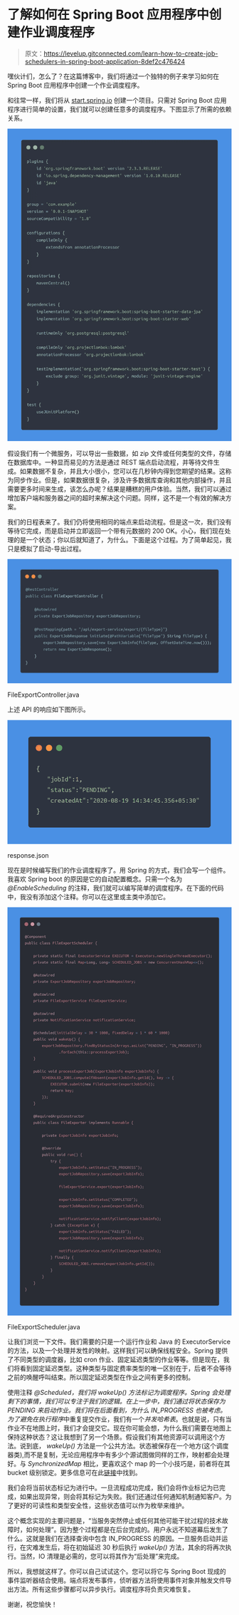 # 了解如何在 Spring Boot 应用程序中创建作业调度程序

> 原文：<https://levelup.gitconnected.com/learn-how-to-create-job-schedulers-in-spring-boot-application-8def2c476424>

嘿伙计们，怎么了？在这篇博客中，我们将通过一个独特的例子来学习如何在 Spring Boot 应用程序中创建一个作业调度程序。

和往常一样，我们将从 [start.spring.io](https://start.spring.io/) 创建一个项目。只需对 Spring Boot 应用程序进行简单的设置，我们就可以创建任意多的调度程序。下图显示了所需的依赖关系。

![](img/4b1edbdc25d5ac942ec5aed0fd3bc839.png)

假设我们有一个微服务，可以导出一些数据，如 zip 文件或任何类型的文件，存储在数据库中。一种显而易见的方法是通过 REST 端点启动流程，并等待文件生成。如果数据不复杂，并且大小很小，您可以在几秒钟内得到您期望的结果。这称为同步作业。但是，如果数据很复杂，涉及许多数据库查询和其他内部操作，并且需要更多时间来生成，该怎么办呢？结果是糟糕的用户体验。当然，我们可以通过增加客户端和服务器之间的超时来解决这个问题。同样，这不是一个有效的解决方案。

我们的日程表来了。我们仍将使用相同的端点来启动流程。但是这一次，我们没有等待它完成，而是启动并立即返回一个带有元数据的 200 OK。小心，我们现在处理的是一个状态；你以后就知道了，为什么。下面是这个过程。为了简单起见，我只是模拟了启动-导出过程。

![](img/7b448bfd424a6fb1a37b294526251e5d.png)

FileExportController.java

上述 API 的响应如下图所示。

![](img/8cdf625637e49801816f59653512c422.png)

response.json

现在是时候编写我们的作业调度程序了。用 Spring 的方式，我们会写一个组件。我喜欢 Spring boot 的原因是它的自动配置概念。只需一个名为 *@EnableScheduling* 的注释，我们就可以编写简单的调度程序。在下面的代码中，我没有添加这个注释。你可以在这里或主类中添加它。

![](img/c96a1c83246b46444fc2bc83c6159278.png)

FileExportScheduler.java

让我们浏览一下文件。我们需要的只是一个运行作业和 Java 的 ExecutorService 的方法，以及一个处理并发性的映射。这样我们可以确保线程安全。Spring 提供了不同类型的调度器，比如 cron 作业、固定延迟类型的作业等等。但是现在，我们将看到固定延迟类型。这种类型与固定费率类型的唯一区别在于，后者不会等待之前的唤醒呼叫结束。所以固定延迟类型在作业之间有更多的控制。

使用注释 *@Scheduled，*我们将 *wakeUp()* 方法标记为调度程序。Spring 会处理剩下的事情，我们可以专注于我们的逻辑。在上一步中，我们通过将状态保存为 PENDING 来启动作业。我们将在后面看到，为什么 IN_PROGRESS 也被考虑。为了避免在*执行程序*中重复提交作业，我们有一个*并发哈希表*。也就是说，只有当作业不在地图上时，我们才会提交它。现在你可能会想，为什么我们需要在地图上保持这种状态？这让我想到了另一个场景。假设我们有其他资源可以调用这个方法。说到底， *wakeUp()* 方法是一个公共方法。状态被保存在一个地方(这个调度器类),而不是复制，无论应用程序中有多少个源试图做同样的工作，映射都会处理好。与 *SynchronizedMap* 相比，更喜欢这个 map 的一个小技巧是，前者将在其 bucket 级别锁定。更多信息可在此[链接](https://stackoverflow.com/a/20417527/6487148)中找到。

我们会将当前状态标记为进行中。一旦流程成功完成，我们会将作业标记为已完成，如果出现异常，则会将其标记为失败。我们还通过任何通知机制通知客户。为了更好的可读性和类型安全性，这些状态值可以作为枚举来维护。

这个概念实现的主要问题是，“当服务突然停止或任何其他可能干扰过程的技术故障时，如何处理”。因为整个过程都是在后台完成的。用户永远不知道幕后发生了什么。这就是我们在选择查询中包含 IN_PROGRESS 的原因。一旦服务启动并运行，在灾难发生后，将在初始延迟 30 秒后执行 *wakeUp()* 方法，其余的将再次执行。当然，IO 清理是必需的，您可以将其作为“后处理”来完成。

所以，我想就这样了。你可以自己试试这个。您可以将它与 Spring Boot 现成的事件监听器结合使用。端点将发布事件，侦听器方法将使用事件对象并触发文件导出方法。所有这些步骤都可以异步执行。调度程序将负责灾难恢复。

谢谢，祝您愉快！